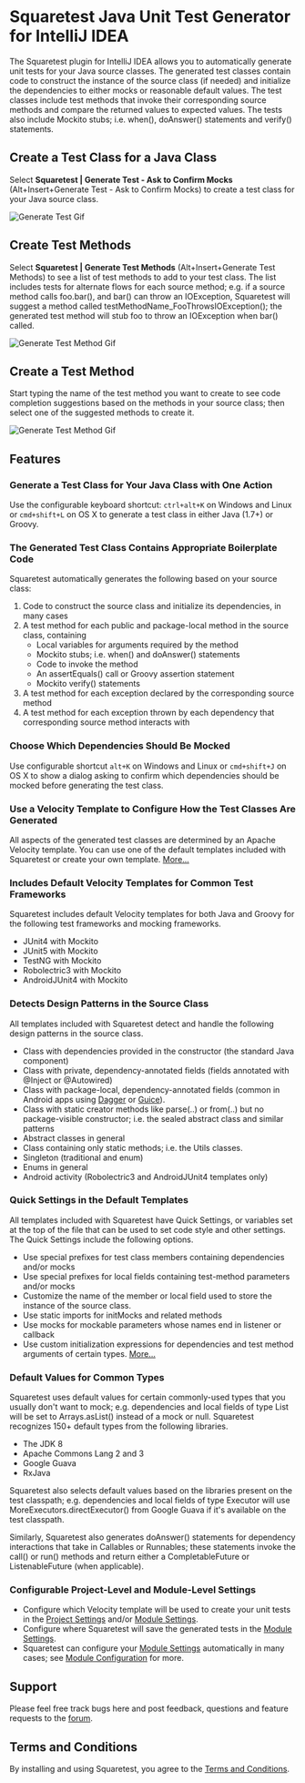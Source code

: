 # Squaretest Java Unit Test Generator for IntelliJ IDEA

The Squaretest plugin for IntelliJ IDEA allows you to automatically generate unit tests for your Java source classes.
The generated test classes contain code to construct the instance of the source class (if needed) and initialize the
dependencies to either mocks or reasonable default values. The test classes include test methods that invoke their corresponding source methods
and compare the returned values to expected values. The tests also include Mockito stubs; i.e. when(), doAnswer() statements and verify() statements.

## Create a Test Class for a Java Class
Select **Squaretest | Generate Test - Ask to Confirm Mocks** (Alt+Insert+Generate Test - Ask to Confirm Mocks) to create a test class for your Java source class.

![Generate Test Gif](https://squaretest.com/images/gifs/V1_5/CreateTestClass.gif)

## Create Test Methods
Select **Squaretest | Generate Test Methods** (Alt+Insert+Generate Test Methods) to see a list of test methods to add to your test class.
The list includes tests for alternate flows for each source method; e.g. if a source method calls foo.bar(), and bar() can throw an IOException, Squaretest will suggest a method called testMethodName_FooThrowsIOException(); the generated test method will stub foo to throw an IOException when bar() called.

![Generate Test Method Gif](https://squaretest.com/images/gifs/V1_5/CreateTestMethods.gif)

## Create a Test Method
Start typing the name of the test method you want to create to see code completion suggestions based on the methods in your source class; then select one of the suggested methods to create it.

![Generate Test Method Gif](https://squaretest.com/images/gifs/V1_5/CreateTestMethod.gif)

## Features

### Generate a Test Class for Your Java Class with One Action
Use the configurable keyboard shortcut: `ctrl+alt+K` on Windows and Linux or `cmd+shift+L` on OS X to generate a test class in either Java (1.7+) or Groovy.

### The Generated Test Class Contains Appropriate Boilerplate Code

Squaretest automatically generates the following based on your source class:
1. Code to construct the source class and initialize its dependencies, in many cases
2. A test method for each public and package-local method in the source class, containing
   * Local variables for arguments required by the method
   * Mockito stubs; i.e. when() and doAnswer() statements
   * Code to invoke the method
   * An assertEquals() call or Groovy assertion statement
   * Mockito verify() statements
3. A test method for each exception declared by the corresponding source method
4. A test method for each exception thrown by each dependency that corresponding source method interacts with

### Choose Which Dependencies Should Be Mocked
Use configurable shortcut `alt+K` on Windows and Linux or `cmd+shift+J` on OS X to show a dialog asking to confirm which dependencies should be
mocked before generating the test class.

### Use a Velocity Template to Configure How the Test Classes Are Generated
All aspects of the generated test classes are determined by an Apache Velocity template. You can use one of the default templates included with Squaretest or create your own template. [More...](https://squaretest.com#user_guide_create_template)

### Includes Default Velocity Templates for Common Test Frameworks
Squaretest includes default Velocity templates for both Java and Groovy for the following test frameworks and mocking frameworks.

* JUnit4 with Mockito
* JUnit5 with Mockito
* TestNG with Mockito
* Robolectric3 with Mockito
* AndroidJUnit4 with Mockito

### Detects Design Patterns in the Source Class
All templates included with Squaretest detect and handle the following design patterns in the source class.
* Class with dependencies provided in the constructor (the standard Java component)
* Class with private, dependency-annotated fields (fields annotated with @Inject or @Autowired)
* Class with package-local, dependency-annotated fields (common in Android apps using [Dagger](https://google.github.io/dagger/) or [Guice](https://github.com/google/guice)).
* Class with static creator methods like parse(..) or from(..) but no package-visible constructor; i.e. the sealed abstract class and similar patterns
* Abstract classes in general
* Class containing only static methods; i.e. the Utils classes.
* Singleton (traditional and enum)
* Enums in general
* Android activity (Robolectric3 and AndroidJUnit4 templates only)

### Quick Settings in the Default Templates
All templates included with Squaretest have Quick Settings, or variables set at the top of the file that can be used to set code style and other settings. The Quick Settings include the following options.

* Use special prefixes for test class members containing dependencies and/or mocks
* Use special prefixes for local fields containing test-method parameters and/or mocks
* Customize the name of the member or local field used to store the instance of the source class.
* Use static imports for initMocks and related methods
* Use mocks for mockable parameters whose names end in listener or callback
* Use custom initialization expressions for dependencies and test method arguments of certain types. [More...](https://squaretest.com/#template_api_quick_settings)

### Default Values for Common Types
Squaretest uses default values for certain commonly-used types that you usually don't want to mock; e.g. dependencies and local fields of type List will be set to Arrays.asList() instead of a mock or null. Squaretest recognizes 150+ default types from the following libraries.

* The JDK 8
* Apache Commons Lang 2 and 3
* Google Guava
* RxJava

Squaretest also selects default values based on the libraries present on the test classpath; e.g. dependencies and local fields of type Executor will use MoreExecutors.directExecutor() from Google Guava if it's available on the test classpath.

Similarly, Squaretest also generates doAnswer() statements for dependency interactions that take in Callables or Runnables; these statements invoke the call() or run() methods and return either a CompletableFuture or ListenableFuture (when applicable).

### Configurable Project-Level and Module-Level Settings

* Configure which Velocity template will be used to create your unit tests in the [Project Settings](https://squaretest.com/#user_guide_project_settings) and/or [Module Settings](https://squaretest.com/#user_guide_module_settings).
* Configure where Squaretest will save the generated tests in the [Module Settings](https://squaretest.com/#user_guide_module_settings).
* Squaretest can configure your [Module Settings](https://squaretest.com/#user_guide_module_settings) automatically in many cases; see [Module Configuration](https://squaretest.com/#user_guide_module_config) for more.

## Support
Please feel free track bugs here and post feedback, questions and feature requests to the [forum](https://squaretest.com/#forum).

## Terms and Conditions
By installing and using Squaretest, you agree to the [Terms and Conditions](https://squaretest.com/docs/eula-terms.html).
